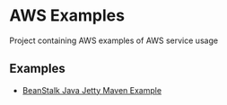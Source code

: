 # AWS Examples

Project containing AWS examples of AWS service usage

## Examples
- [BeanStalk Java Jetty Maven Example](beanstalk-java-jetty-maven-example/README.md)


